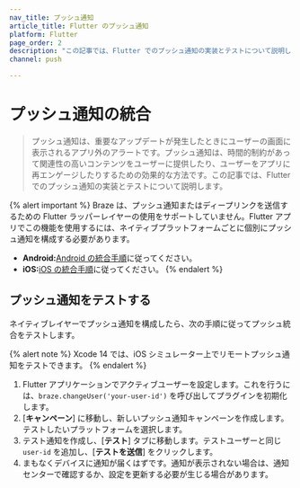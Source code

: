 ```yaml
---
nav_title: プッシュ通知
article_title: Flutter のプッシュ通知
platform: Flutter
page_order: 2
description: "この記事では、Flutter でのプッシュ通知の実装とテストについて説明します。"
channel: push

---
```


# プッシュ通知の統合

> プッシュ通知は、重要なアップデートが発生したときにユーザーの画面に表示されるアプリ外のアラートです。プッシュ通知は、時間的制約があって関連性の高いコンテンツをユーザーに提供したり、ユーザーをアプリに再エンゲージしたりするための効果的な方法です。この記事では、Flutter でのプッシュ通知の実装とテストについて説明します。

{% alert important %}
Braze は、プッシュ通知またはディープリンクを送信するための Flutter ラッパーレイヤーの使用をサポートしていません。Flutter アプリでこの機能を使用するには、ネイティブプラットフォームごとに個別にプッシュ通知を構成する必要があります。
- **Android:**[Android の統合手順]({{site.baseurl}}/developer_guide/platform_integration_guides/android/push_notifications/integration/standard_integration/)に従ってください。
- **iOS:**[iOS の統合手順](https://braze-inc.github.io/braze-swift-sdk/tutorials/braze/b1-standard-push-notifications)に従ってください。
{% endalert %}


## プッシュ通知をテストする

ネイティブレイヤーでプッシュ通知を構成したら、次の手順に従ってプッシュ統合をテストします。

{% alert note %}
Xcode 14 では、iOS シミュレーター上でリモートプッシュ通知をテストできます。
{% endalert %}

1. Flutter アプリケーションでアクティブユーザーを設定します。これを行うには、`braze.changeUser('your-user-id')` を呼び出してプラグインを初期化します。
2. [**キャンペーン**] に移動し、新しいプッシュ通知キャンペーンを作成します。テストしたいプラットフォームを選択します。
3. テスト通知を作成し、[**テスト**] タブに移動します。テストユーザーと同じ `user-id` を追加し、[**テストを送信**] をクリックします。
4. まもなくデバイスに通知が届くはずです。通知が表示されない場合は、通知センターで確認するか、設定を更新する必要が生じる場合があります。
